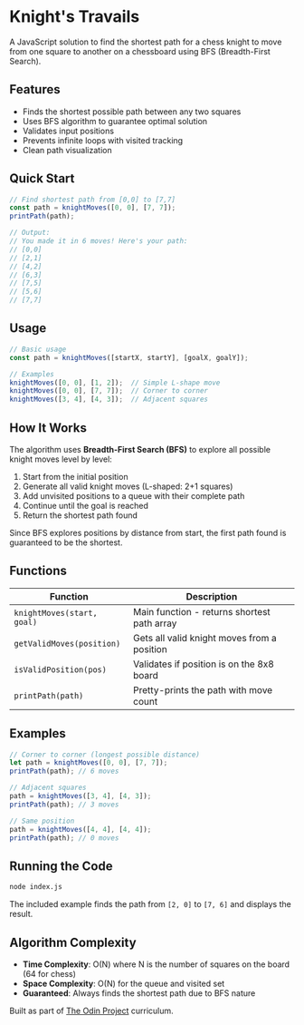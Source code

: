 # Knight's Travails

A JavaScript solution to find the shortest path for a chess knight to move from one square to another on a chessboard using BFS (Breadth-First Search).

## Features

- Finds the shortest possible path between any two squares
- Uses BFS algorithm to guarantee optimal solution
- Validates input positions
- Prevents infinite loops with visited tracking
- Clean path visualization

## Quick Start

```javascript
// Find shortest path from [0,0] to [7,7]
const path = knightMoves([0, 0], [7, 7]);
printPath(path);

// Output:
// You made it in 6 moves! Here's your path:
// [0,0]
// [2,1]
// [4,2]
// [6,3]
// [7,5]
// [5,6]
// [7,7]
```

## Usage

```javascript
// Basic usage
const path = knightMoves([startX, startY], [goalX, goalY]);

// Examples
knightMoves([0, 0], [1, 2]);  // Simple L-shape move
knightMoves([0, 0], [7, 7]);  // Corner to corner
knightMoves([3, 4], [4, 3]);  // Adjacent squares
```

## How It Works

The algorithm uses **Breadth-First Search (BFS)** to explore all possible knight moves level by level:

1. Start from the initial position
2. Generate all valid knight moves (L-shaped: 2+1 squares)
3. Add unvisited positions to a queue with their complete path
4. Continue until the goal is reached
5. Return the shortest path found

Since BFS explores positions by distance from start, the first path found is guaranteed to be the shortest.

## Functions

| Function | Description |
|----------|-------------|
| `knightMoves(start, goal)` | Main function - returns shortest path array |
| `getValidMoves(position)` | Gets all valid knight moves from a position |
| `isValidPosition(pos)` | Validates if position is on the 8x8 board |
| `printPath(path)` | Pretty-prints the path with move count |

## Examples

```javascript
// Corner to corner (longest possible distance)
let path = knightMoves([0, 0], [7, 7]);
printPath(path); // 6 moves

// Adjacent squares
path = knightMoves([3, 4], [4, 3]);
printPath(path); // 3 moves

// Same position
path = knightMoves([4, 4], [4, 4]);
printPath(path); // 0 moves
```

## Running the Code

```bash
node index.js
```

The included example finds the path from `[2, 0]` to `[7, 6]` and displays the result.

## Algorithm Complexity

- **Time Complexity**: O(N) where N is the number of squares on the board (64 for chess)
- **Space Complexity**: O(N) for the queue and visited set
- **Guaranteed**: Always finds the shortest path due to BFS nature

Built as part of [The Odin Project](https://www.theodinproject.com/) curriculum.